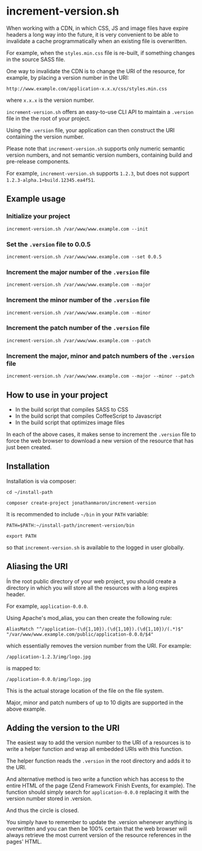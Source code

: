 
# increment-version.sh

When working with a CDN, in which CSS, JS and image files have expire headers a long way into the future, it is very convenient to be able to invalidate a cache programmatically when an existing file is overwritten.

For example, when the `styles.min.css` file is re-built, if something changes in the source SASS file.

One way to invalidate the CDN is to change the URI of the resource, for example, by placing a version number in the URI:

    http://www.example.com/application-x.x.x/css/styles.min.css

where `x.x.x` is the version number.

`increment-version.sh` offers an easy-to-use CLI API to maintain a `.version` file in the the root of your project.

Using the `.version` file, your application can then construct the URI containing the version number.

Please note that `increment-version.sh` supports only numeric semantic version numbers, and not semantic version numbers, containing build and pre-release components.

For example, `increment-version.sh` supports `1.2.3`, but does not support `1.2.3-alpha.1+build.12345.ea4f51`.


## Example usage

### Initialize your project

    increment-version.sh /var/www/www.example.com --init

### Set the `.version` file to 0.0.5

    increment-version.sh /var/www/www.example.com --set 0.0.5

### Increment the major number of the `.version` file

    increment-version.sh /var/www/www.example.com --major

### Increment the minor number of the `.version` file

    increment-version.sh /var/www/www.example.com --minor

### Increment the patch number of the `.version` file

    increment-version.sh /var/www/www.example.com --patch

### Increment the major, minor and patch numbers of the `.version` file

    increment-version.sh /var/www/www.example.com --major --minor --patch


## How to use in your project

- In the build script that compiles SASS to CSS
- In the build script that compiles CoffeeScript to Javascript
- In the build script that optimizes image files

In each of the above cases, it makes sense to increment the `.version` file to force the web browser to download a new version of the resource that has just been created.


## Installation

Installation is via composer:

    cd ~/install-path

    composer create-project jonathanmaron/increment-version

It is recommended to include `~/bin` in your `PATH` variable:

    PATH=$PATH:~/install-path/increment-version/bin

    export PATH

so that `increment-version.sh` is available to the logged in user globally.


## Aliasing the URI

Ín the root public directory of your web project, you should create a directory in which you will store all the resources with a long expires header.

For example, `application-0.0.0`.

Using Apache's mod_alias, you can then create the following rule:

    AliasMatch "^/application-(\d{1,10}).(\d{1,10}).(\d{1,10})/(.*)$" "/var/www/www.example.com/public/application-0.0.0/$4"

which essentially removes the version number from the URI. For example:

    /application-1.2.3/img/logo.jpg

is mapped to:

    /application-0.0.0/img/logo.jpg

This is the actual storage location of the file on the file system.

Major, minor and patch numbers of up to 10 digits are supported in the above example.


## Adding the version to the URI

The easiest way to add the version number to the URI of a resources is to write a helper function and wrap all embedded URIs with this function.

The helper function reads the `.version` in the root directory and adds it to the URI.

And alternative method is two write a function which has access to the entire HTML of the page (Zend Framework Finish Events, for example). The function should simply search for `application-0.0.0` replacing it with the version number stored in .version.



And thus the circle is closed.

You simply have to remember to update the .version whenever anything is overwritten and you can then be 100% certain that the web browser will always retrieve the most current version of the resource references in the pages' HTML.
